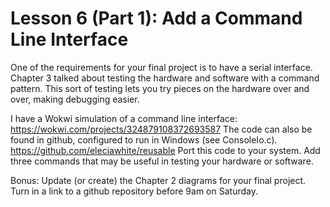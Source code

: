 # Lesson 6 (Part 1): Add a Command Line Interface

One of the requirements for your final project is to have a serial interface. Chapter 3 talked
about testing the hardware and software with a command pattern. This sort of testing lets you
try pieces on the hardware over and over, making debugging easier.

I have a Wokwi simulation of a command line interface:
https://wokwi.com/projects/324879108372693587
The code can also be found in github, configured to run in Windows (see ConsoleIo.c).
https://github.com/eleciawhite/reusable
Port this code to your system. Add three commands that may be useful in testing your hardware
or software.

Bonus:
Update (or create) the Chapter 2 diagrams for your final project.
Turn in a link to a github repository before 9am on Saturday.
